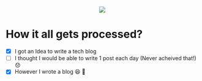 <h1 align="center">
  <a href="https://git.io/typing-svg">
    <img src="https://readme-typing-svg.herokuapp.com?color=%2340A597&size=30&width=800&lines=Welcome+to+the official+repository+of+Tech-Rituals;Visit+the+blog+on+www.tech-rituals.cf;Show+your+support+by+HEARTING!+the+repository">
  </a>
</h1>

# How it all gets processed?

- [x] I got an Idea to write a tech blog
- [ ] I thought I would be able to write 1 post each day (Never acheived that!) :disappointed:
- [x] However I wrote a blog :laughing: :tada:
